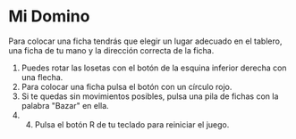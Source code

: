 # Mi Domino 

Para colocar una ficha tendrás que elegir un lugar adecuado en el tablero, una ficha de
tu mano y la dirección correcta de la ficha. 

1. Puedes rotar las losetas con el botón de la esquina inferior derecha con una flecha.
2. Para colocar una ficha pulsa el botón con un círculo rojo.
3. Si te quedas sin movimientos posibles, pulsa una pila de fichas con la palabra "Bazar" en ella.
4. 4. Pulsa el botón R de tu teclado para reiniciar el juego.